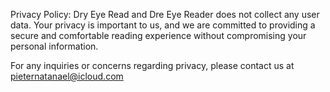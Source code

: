 Privacy Policy: Dry Eye Read and Dre Eye Reader does not collect any user data. Your privacy is important to us, and we are committed to providing a secure and comfortable reading experience without compromising your personal information.

For any inquiries or concerns regarding privacy, please contact us at pieternatanael@icloud.com
